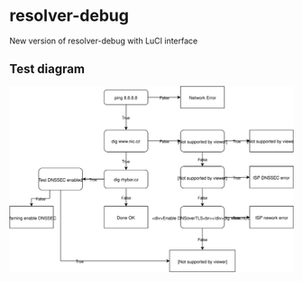 # resolver-debug
New version of resolver-debug with LuCI interface

## Test diagram
![](debug_resolver.svg) 
